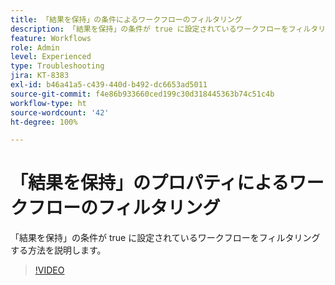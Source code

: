 ```yaml
---
title: 「結果を保持」の条件によるワークフローのフィルタリング
description: 「結果を保持」の条件が true に設定されているワークフローをフィルタリングする方法を説明します。
feature: Workflows
role: Admin
level: Experienced
type: Troubleshooting
jira: KT-8383
exl-id: b46a41a5-c439-440d-b492-dc6653ad5011
source-git-commit: f4e86b933660ced199c30d318445363b74c51c4b
workflow-type: ht
source-wordcount: '42'
ht-degree: 100%

---
```


# 「結果を保持」のプロパティによるワークフローのフィルタリング

「結果を保持」の条件が true に設定されているワークフローをフィルタリングする方法を説明します。

>[!VIDEO](https://video.tv.adobe.com/v/335888?quality=12&learn=on)
